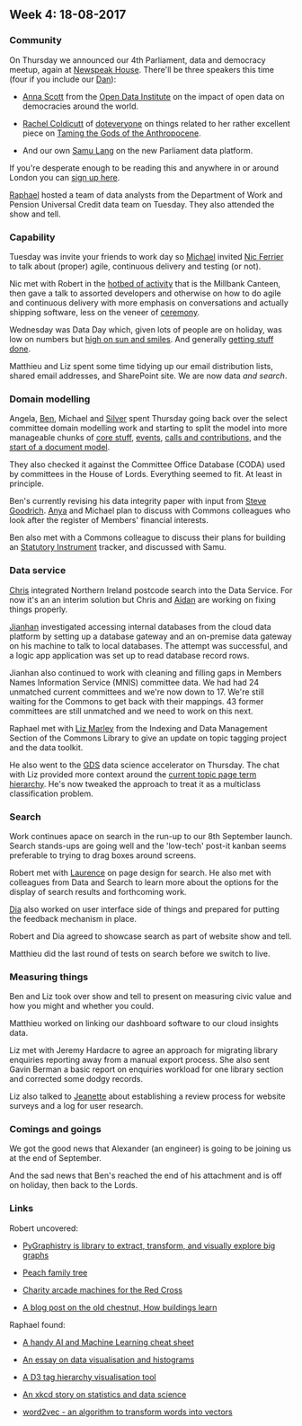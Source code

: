 ## Week 4: 18-08-2017

### Community

On Thursday we announced our 4th Parliament, data and democracy meetup, again at [Newspeak House](https://www.nwspk.com/). There'll be three speakers this time (four if you include our [Dan](https://twitter.com/dasbarrett)):

* [Anna Scott](https://twitter.com/Anna_D_Scott) from the [Open Data Institute](https://theodi.org/) on the impact of open data on democracies around the world.

* [Rachel Coldicutt](https://twitter.com/RachelColdicutt) of [doteveryone](https://doteveryone.org.uk/) on things related to her rather excellent piece on [Taming the Gods of the Anthropocene](https://medium.com/doteveryone/first-do-no-harm-taming-the-gods-of-the-anthropocene-261f33d9462d).

* And our own [Samu Lang](https://twitter.com/langsamu) on the new Parliament data platform.

If you're desperate enough to be reading this and anywhere in or around London you can [sign up here](https://attending.io/events/parliament-data-and-democracy-meetup-4).

[Raphael](https://twitter.com/raphaelleung) hosted a team of data analysts from the Department of Work and Pension Universal Credit data team on Tuesday. They also attended the show and tell. 

### Capability

Tuesday was invite your friends to work day so [Michael](https://twitter.com/fantasticlife) invited [Nic Ferrier](https://twitter.com/nicferrier) to talk about (proper) agile, continuous delivery and testing (or not).

Nic met with Robert in the [hotbed of activity](https://www.youtube.com/watch?v=QUYKSWQmkrg) that is the Millbank Canteen, then gave a talk to assorted developers and otherwise on how to do agile and continuous delivery with more emphasis on conversations and actually shipping software, less on the veneer of [ceremony](https://www.youtube.com/watch?v=H5UK40sSo8I).

Wednesday was Data Day which, given lots of people are on holiday, was low on numbers but [high on sun and smiles](https://twitter.com/benwoodhams/status/897823501272309761). And generally [getting stuff done](https://twitter.com/benwoodhams/status/897825226586763264).

Matthieu and Liz spent some time tidying up our email distribution lists, shared email addresses, and SharePoint site. We are now data *and search*.

### Domain modelling

Angela, [Ben](https://twitter.com/benwoodhams), Michael and [Silver](https://twitter.com/silveroliver) spent Thursday going back over the select committee domain modelling work and starting to split the model into more manageable chunks of [core stuff](https://github.com/ukparliament/ontologies/blob/master/_formal-body/formal-body.png), [events](https://github.com/ukparliament/ontologies/blob/master/_event/event.png), [calls and contributions](https://github.com/ukparliament/ontologies/blob/master/_calls-and-contributions/calls-and-contributions.png), and the [start of a document model](https://github.com/ukparliament/ontologies/blob/master/_document/document.png).

They also checked it against the Committee Office Database (CODA) used by committees in the House of Lords. Everything seemed to fit. At least in principle.

Ben's currently revising his data integrity paper with input from [Steve Goodrich](https://twitter.com/steveJgoodrich). [Anya](https://twitter.com/bitten_) and Michael plan to discuss with Commons colleagues who look after the register of Members' financial interests.

Ben also met with a Commons colleague to discuss their plans for building an [Statutory Instrument](http://www.parliament.uk/business/bills-and-legislation/secondary-legislation/statutory-instruments/) tracker, and discussed with Samu.

### Data service

[Chris](https://twitter.com/chrisalcockdev) integrated Northern Ireland postcode search into the Data Service. For now it's an an interim solution but Chris and [Aidan](https://twitter.com/aidan_morgan) are working on fixing things properly.

[Jianhan](https://twitter.com/jianhanzhu) investigated accessing internal databases from the cloud data platform by setting up a database gateway and an on-premise data gateway on his machine to talk to local databases. The attempt was successful, and a logic app application was set up to read database record rows.

Jianhan also continued to work with cleaning and filling gaps in Members Names Information Service (MNIS) committee data. We had had 24 unmatched current committees and we're now down to 17. We're still waiting for the Commons to get back with their mappings. 43 former committees are still unmatched and we need to work on this next.

Raphael met with [Liz Marley](https://twitter.com/greensideknits) from the Indexing and Data Management Section of the Commons Library to give an update on topic tagging project and the data toolkit.

He also went to the [GDS](https://gds.blog.gov.uk/) data science accelerator on Thursday. The chat with Liz provided more context around the [current topic page term hierarchy](https://bl.ocks.org/lcyraphael/raw/421f3f14854cb49a8fd199f9e326ecaa/). He's now tweaked the approach to treat it as a multiclass classification problem.

### Search

Work continues apace on search in the run-up to our 8th September launch. Search stands-ups are going well and the 'low-tech' post-it kanban seems preferable to trying to drag boxes around screens.

Robert met with [Laurence](https://twitter.com/laurencegrinyer) on page design for search. He also met with colleagues from Data and Search to learn more about the options for the display of search results and forthcoming work.

[Dia](https://twitter.com/DN78) also worked on user interface side of things and prepared for putting the feedback mechanism in place.

Robert and Dia agreed to showcase search as part of website show and tell.

Matthieu did the last round of tests on search before we switch to live.

### Measuring things

Ben and Liz took over show and tell to present on measuring civic value and how you might and whether you could.

Matthieu worked on linking our dashboard software to our cloud insights data.

Liz met with Jeremy Hardacre to agree an approach for migrating library enquiries reporting away from a manual export process. She also sent Gavin Berman a basic report on enquiries workload for one library section and corrected some dodgy records.

Liz also talked to [Jeanette](https://twitter.com/clementgraphics) about establishing a review process for website surveys and a log for user research.

### Comings and goings

We got the good news that Alexander (an engineer) is going to be joining us at the end of September.

And the sad news that Ben's reached the end of his attachment and is off on holiday, then back to the Lords.


### Links

Robert uncovered:

* [PyGraphistry is library to extract, transform, and visually explore big graphs
](https://github.com/graphistry/pygraphistry/)

* [Peach family tree](https://twitter.com/tsukijiichiba/statuses/895564616398327808)

* [Charity arcade machines for the Red Cross](https://twitter.com/mobcrush/statuses/897171365752705024)

* [A blog post on the old chestnut, How buildings learn](http://www.gyford.com/phil/writing/2004/10/24/how_buildings_le.php)

Raphael found:

* [A handy AI and Machine Learning cheat sheet](https://becominghuman.ai/cheat-sheets-for-ai-neural-networks-machine-learning-deep-learning-big-data-678c51b4b463)

* [An essay on data visualisation and histograms](https://tinlizzie.org/histograms/)

* [A D3 tag hierarchy visualisation tool](https://bl.ocks.org/lcyraphael/421f3f14854cb49a8fd199f9e326ecaa)

* [An xkcd story on statistics and data science](http://livefreeordichotomize.com/2016/12/15/hill-for-the-data-scientist-an-xkcd-story/)

* [word2vec - an algorithm to transform words into vectors](http://p.migdal.pl/2017/01/06/king-man-woman-queen-why.html)





